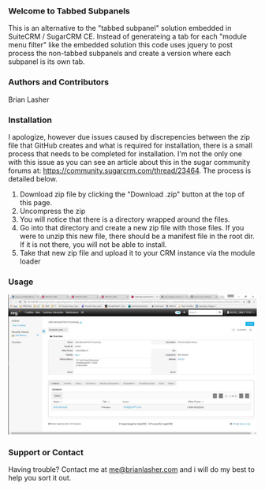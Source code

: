 ### Welcome to Tabbed Subpanels

This is an alternative to the "tabbed subpanel" solution embedded in SuiteCRM / SugarCRM CE.  Instead of generateing a tab for each "module menu filter" like the embedded solution this code uses jquery to post process the non-tabbed subpanels and create a version where each subpanel is its own tab.

### Authors and Contributors
Brian Lasher

### Installation
I apologize, however due issues caused by discrepencies between the zip file that GitHub creates and what is required for installation, there is a small process that needs to be completed for installation.  I'm not the only one with this issue as you can see an article about this in the sugar community forums at: https://community.sugarcrm.com/thread/23464.  The process is detailed below.

 1. Download zip file by clicking the "Download .zip" button at the top of this page.</li>
 2. Uncompress the zip</li>
 3. You will notice that there is a directory wrapped around the files.</li>
 4. Go into that directory and create a new zip file with those files.  If you were to unzip this new file, there should be a manifest file in the root dir.  If it is not there, you will not be able to install.</li>
 5. Take that new zip file and upload it to your CRM instance via the module loader</li>

### Usage

![Image of Yaktocat](screenshot.jpg)

### Support or Contact

Having trouble? Contact me at <a href="mailto:me@brianlasher.com">me@brianlasher.com</a> and i will do my best to help you sort it out.
